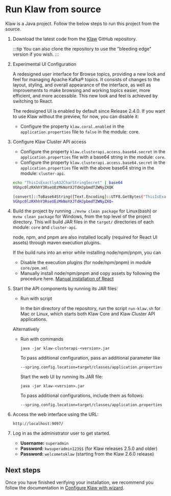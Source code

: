 # Run Klaw from source

Klaw is a Java project. Follow the below steps to run this project from
the source.

1. Download the latest code from the [Klaw](https://github.com/aiven/klaw) GitHub repository.

   :::tip
   You can also clone the repository to use the "bleeding edge" version
   if you wish.
   :::

2. Experimental UI Configuration

   A redesigned user interface for Browse topics, providing a new look and feel for managing Apache Kafka® topics. It consists
   of changes to the layout, styling, and overall appearance of the interface, as well as improvements to make browsing
   and working topics easier, more efficient, and more accessible. This new look and feel is achieved by switching to
   React.

   The redesigned UI is enabled by default since Release 2.4.0. If you
   want to use Klaw without the preview, for now, you can disable it:

   - Configure the property `klaw.coral.enabled` in the
     `application.properties` file to `false` in the module: core.

3. Configure Klaw Cluster API access

   - Configure the property `klaw.clusterapi.access.base64.secret` in the `application.properties` file with a base64
     string in the module: `core`.
   - Configure the property `klaw.clusterapi.access.base64.secret` in the `application.properties` file with the above
     base64 string in the module: `cluster-api`.

   ```{.bash caption="Bash Generation Example"}
   echo "ThisIsExactlyA32CharStringSecret" | base64
   VGhpc0lzRXhhY3RseUEzMkNoYXJTdHJpbmdTZWNyZXQK
   ```

   ```{.bash caption="Powershell Generation Example"}
   [convert]::ToBase64String([Text.Encoding]::UTF8.GetBytes("ThisIsExactlyA32CharStringSecret"))
   VGhpc0lzRXhhY3RseUEzMkNoYXJTdHJpbmdTZWNyZXQ=
   ```

4. Build the project by running `./mvnw clean package` for Linux(bash) or `mvnw clean package` for Windows, from the top
   level of the project directory. This will build JAR files in the `target/` directories of each module: `core` and
   `cluster-api`.

   node, npm, and pnpm are also installed locally (required for React UI assets) through maven execution plugins.

   If the build runs into an error while installing node/npm/pnpm, you can

   - Disable the execution plugins (for node/npm/pnpm) in module `core/pom.xml`
   - Manually install node/npm/pnpm and copy assets by following the procedure
     here. [Manual installation of React](https://github.com/aiven/klaw/blob/main/coral/README.md)

5. Start the API components by running its JAR files:

   - Run with script

     In the bin directory of the repository, run the script `run-klaw.sh` for Mac or Linux, which starts both Klaw Core and
     Klaw Cluster API applications.

   Alternatively

   - Run with commands

     `java -jar klaw-clusterapi-<version>.jar`

     To pass additional configuration, pass an additional parameter like

     `--spring.config.location=target/classes/application.properties`

     Start the web UI by running its JAR file:

     `java -jar klaw-<version>.jar`

     To pass additional configurations, include them as follows:

     `--spring.config.location=target/classes/application.properties`

6. Access the web interface using the URL:

   ```copy-button
   http://localhost:9097/
   ```

7. Log in as the administrator user to get started.

   - **Username:** `superadmin`
   - **Password:** `kwsuperadmin123$$` (for Klaw releases 2.5.0 and older)
   - **Password:** `welcometoklaw` (starting from the Klaw 2.6.0 release)

## Next steps

Once you have finished verifying your installation, we recommend you follow the documentation
in [Configure Klaw with wizard](configure-klaw-wizard.md).

